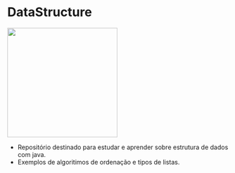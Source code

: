 # DataStructure

<div>
  <img height="250em" src="https://res.cloudinary.com/practicaldev/image/fetch/s--ErFNXqjP--/c_imagga_scale,f_auto,fl_progressive,h_420,q_auto,w_1000/https://dev-to-uploads.s3.amazonaws.com/i/x3akeir98t709d0rbxcy.png">
</div>

- Repositório destinado para estudar e aprender sobre estrutura de dados com java.
- Exemplos de algoritimos de ordenação e tipos de listas.
